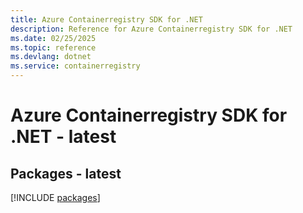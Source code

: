 ```yaml
---
title: Azure Containerregistry SDK for .NET
description: Reference for Azure Containerregistry SDK for .NET
ms.date: 02/25/2025
ms.topic: reference
ms.devlang: dotnet
ms.service: containerregistry
---
```

# Azure Containerregistry SDK for .NET - latest
## Packages - latest
[!INCLUDE [packages](containerregistry-index.md)]